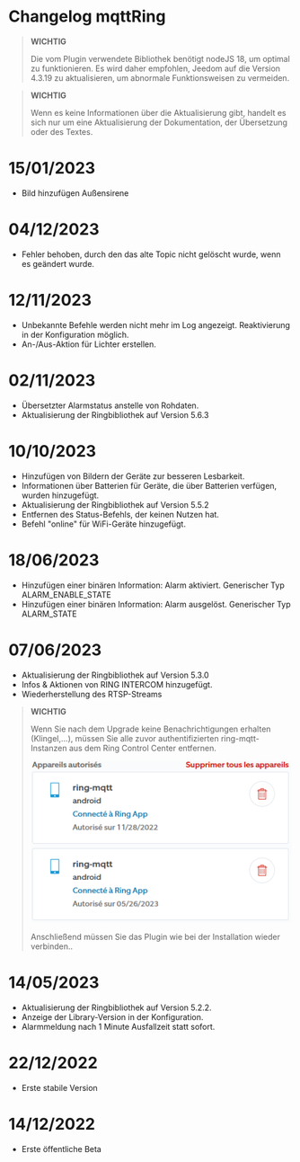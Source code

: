 # Changelog mqttRing

>**WICHTIG**
>
>Die vom Plugin verwendete Bibliothek benötigt nodeJS 18, um optimal zu funktionieren.
>Es wird daher empfohlen, Jeedom auf die Version 4.3.19 zu aktualisieren, um abnormale Funktionsweisen zu vermeiden.

>**WICHTIG**
>
>Wenn es keine Informationen über die Aktualisierung gibt, handelt es sich nur um eine Aktualisierung der Dokumentation, der Übersetzung oder des Textes.

# 15/01/2023
- Bild hinzufügen Außensirene

# 04/12/2023
- Fehler behoben, durch den das alte Topic nicht gelöscht wurde, wenn es geändert wurde.

# 12/11/2023
- Unbekannte Befehle werden nicht mehr im Log angezeigt. Reaktivierung in der Konfiguration möglich.
- An-/Aus-Aktion für Lichter erstellen.

# 02/11/2023
- Übersetzter Alarmstatus anstelle von Rohdaten.
- Aktualisierung der Ringbibliothek auf Version 5.6.3

# 10/10/2023
- Hinzufügen von Bildern der Geräte zur besseren Lesbarkeit.
- Informationen über Batterien für Geräte, die über Batterien verfügen, wurden hinzugefügt.
- Aktualisierung der Ringbibliothek auf Version 5.5.2
- Entfernen des Status-Befehls, der keinen Nutzen hat.
- Befehl "online" für WiFi-Geräte hinzugefügt.

# 18/06/2023
- Hinzufügen einer binären Information: Alarm aktiviert. Generischer Typ ALARM_ENABLE_STATE
- Hinzufügen einer binären Information: Alarm ausgelöst. Generischer Typ ALARM_STATE

# 07/06/2023
- Aktualisierung der Ringbibliothek auf Version 5.3.0
- Infos & Aktionen von RING INTERCOM hinzugefügt.
- Wiederherstellung des RTSP-Streams

>**WICHTIG**
>
>Wenn Sie nach dem Upgrade keine Benachrichtigungen erhalten (Klingel,...),
>müssen Sie alle zuvor authentifizierten ring-mqtt-Instanzen aus dem Ring Control Center entfernen.
>
>![RingControlCenter](../images/retrait_appareils.png)
>
>Anschließend müssen Sie das Plugin wie bei der Installation wieder verbinden..

# 14/05/2023
- Aktualisierung der Ringbibliothek auf Version 5.2.2.
- Anzeige der Library-Version in der Konfiguration.
- Alarmmeldung nach 1 Minute Ausfallzeit statt sofort.

# 22/12/2022
- Erste stabile Version

# 14/12/2022
- Erste öffentliche Beta
